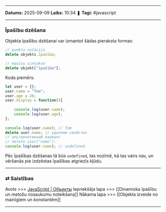 ___

**Datums:** 2025-09-09
**Laiks:** 10:34
❚ **Tagi:** #javascript 

---
### Īpašību dzēšana

Objekta īpašību dzēšanai var izmantot šādas pieraksta formas:

```js
// punkta notācija
delete objekts.īpašība;

// masīvu sintakse
delete objekt["īpašība"];
```

Koda piemērs:

```js
let user = {};
user.name = "Tom";
user.age = 26;
user.display = function(){
     
    console.log(user.name);
    console.log(user.age);
};
 
console.log(user.name); // Tom
delete user.name; // удаляем свойство
// альтернативный вариант
// delete user["name"];
console.log(user.name); // undefined
```

Pēc īpašības dzēšanas tā būs `undefined`, tas nozīmē, kā tas vairs nav, un vēršanās pie izdzēstas īpašības atgriezīs kļūdu.

---
### ⇄ Saistības

Avots >>> [JavaScript \| Объекты](https://metanit.com/web/javascript/4.1.php)
Iepriekšēja lapa >>> [[Dinamiska īpašību un metožu nosaukumu noteikšana]]
Nākama lapa >>> [[Objekta izveide no mainīgiem un konstantēm]]

---